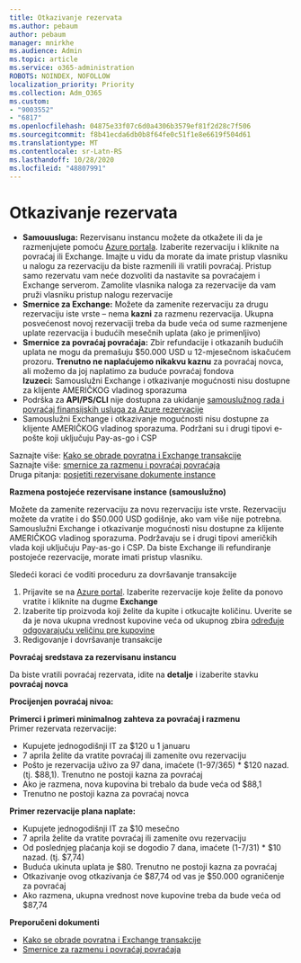 ```yaml
---
title: Otkazivanje rezervata
ms.author: pebaum
author: pebaum
manager: mnirkhe
ms.audience: Admin
ms.topic: article
ms.service: o365-administration
ROBOTS: NOINDEX, NOFOLLOW
localization_priority: Priority
ms.collection: Adm_O365
ms.custom:
- "9003552"
- "6817"
ms.openlocfilehash: 04875e33f07c6d0a4306b3579ef81f2d28c7f506
ms.sourcegitcommit: f8b41ecda6db0b8f64fe0c51f1e8e6619f504d61
ms.translationtype: MT
ms.contentlocale: sr-Latn-RS
ms.lasthandoff: 10/28/2020
ms.locfileid: "48807991"
---
```

# <a name="cancelling-reservation"></a>Otkazivanje rezervata

- **Samouusluga:** Rezervisanu instancu možete da otkažete ili da je razmenjujete pomoću [Azure portala](https://portal.azure.com/#blade/Microsoft_Azure_Reservations/ReservationsBrowseBlade). Izaberite rezervaciju i kliknite na povraćaj ili Exchange. Imajte u vidu da morate da imate pristup vlasniku u nalogu za rezervaciju da biste razmenili ili vratili povraćaj. Pristup samo rezervatu vam neće dozvoliti da nastavite sa povraćajem i Exchange serverom. Zamolite vlasnika naloga za rezervacije da vam pruži vlasniku pristup nalogu rezervacije
- **Smernice za Exchange:** Možete da zamenite rezervaciju za drugu rezervaciju iste vrste – nema **kazni** za razmenu rezervacija. Ukupna posvećenost novoj rezervaciji treba da bude veća od sume razmenjene uplate rezervacija i budućih mesečnih uplata (ako je primenljivo)
- **Smernice za povraćaj povraćaja:** Zbir refundacije i otkazanih budućih uplata ne mogu da premašuju $50.000 USD u 12-mjesečnom iskačućem prozoru. **Trenutno ne naplaćujemo nikakvu kaznu** za povraćaj novca, ali možemo da joj naplatimo za buduće povraćaj fondova  
    **Izuzeci:** Samouslužni Exchange i otkazivanje mogućnosti nisu dostupne za klijente AMERIČKOG vladinog sporazuma
- Podrška za **API/PS/CLI** nije dostupna za ukidanje [samouslužnog rada i povraćaj finansijskih usluga za Azure rezervacije](https://docs.microsoft.com/azure/cost-management-billing/reservations/exchange-and-refund-azure-reservations?WT.mc_id=Portal-Microsoft_Azure_Support)
- Samouslužni Exchange i otkazivanje mogućnosti nisu dostupne za klijente AMERIČKOG vladinog sporazuma. Podržani su i drugi tipovi e-pošte koji uključuju Pay-as-go i CSP

Saznajte više: [Kako se obrade povratna i Exchange transakcije](https://docs.microsoft.com/azure/billing/billing-azure-reservations-self-service-exchange-and-refund?WT.mc_id=Portal-Microsoft_Azure_Support#how-return-and-exchange-transactions-are-processed)  
Saznajte više: [smernice za razmenu i povraćaj povraćaja](https://docs.microsoft.com/azure/billing/billing-azure-reservations-self-service-exchange-and-refund?WT.mc_id=Portal-Microsoft_Azure_Support#exchange-policies)  
Druga pitanja: [posjetiti rezervisane dokumente instance](https://docs.microsoft.com/azure/billing/billing-save-compute-costs-reservations?WT.mc_id=Portal-Microsoft_Azure_Support)

**Razmena postojeće rezervisane instance (samouslužno)**

Možete da zamenite rezervaciju za novu rezervaciju iste vrste. Rezervaciju možete da vratite i do $50.000 USD godišnje, ako vam više nije potrebna. Samouslužni Exchange i otkazivanje mogućnosti nisu dostupne za klijente AMERIČKOG vladinog sporazuma. Podržavaju se i drugi tipovi američkih vlada koji uključuju Pay-as-go i CSP. Da biste Exchange ili refundiranje postojeće rezervacije, morate imati pristup vlasniku.

Sledeći koraci će voditi proceduru za dovršavanje transakcije

1. Prijavite se na [Azure portal](https://portal.azure.com/#blade/Microsoft_Azure_Reservations/ReservationsBrowseBlade). Izaberite rezervacije koje želite da ponovo vratite i kliknite na dugme **Exchange**
2. Izaberite tip proizvoda koji želite da kupite i otkucajte količinu. Uverite se da je nova ukupna vrednost kupovine veća od ukupnog zbira [određuje odgovarajuću veličinu pre kupovine](https://docs.microsoft.com/azure/virtual-machines/windows/prepay-reserved-vm-instances?WT.mc_id=Portal-Microsoft_Azure_Support#determine-the-right-vm-size-before-you-buy)
3. Redigovanje i dovršavanje transakcije

**Povraćaj sredstava za rezervisanu instancu**

Da biste vratili povraćaj rezervata, idite na **detalje** i izaberite stavku **povraćaj novca**

**Procijenjen povraćaj nivoa:**

**Primerci i primeri minimalnog zahteva za povraćaj i razmenu**  
Primer rezervata rezervacije:

- Kupujete jednogodišnji IT za $120 u 1 januaru
- 7 aprila želite da vratite povraćaj ili zamenite ovu rezervaciju
- Pošto je rezervacija uživo za 97 dana, imaćete (1-97/365) * $120 nazad. (tj. $88,1). Trenutno ne postoji kazna za povraćaj
- Ako je razmena, nova kupovina bi trebalo da bude veća od $88,1
- Trenutno ne postoji kazna za povraćaj novca

**Primer rezervacije plana naplate:**

- Kupujete jednogodišnji IT za $10 mesečno
- 7 aprila želite da vratite povraćaj ili zamenite ovu rezervaciju
- Od poslednjeg plaćanja koji se dogodio 7 dana, imaćete (1-7/31) * $10 nazad. (tj. $7,74)
- Buduća ukinuta uplata je $80. Trenutno ne postoji kazna za povraćaj
- Otkazivanje ovog otkazivanja će $87,74 od vas je $50.000 ograničenje za povraćaj
- Ako razmena, ukupna vrednost nove kupovine treba da bude veća od $87,74

**Preporučeni dokumenti**

- [Kako se obrade povratna i Exchange transakcije](https://docs.microsoft.com/azure/billing/billing-azure-reservations-self-service-exchange-and-refund?WT.mc_id=Portal-Microsoft_Azure_Support#how-return-and-exchange-transactions-are-processed)
- [Smernice za razmenu i povraćaj povraćaja](https://docs.microsoft.com/azure/billing/billing-azure-reservations-self-service-exchange-and-refund?WT.mc_id=Portal-Microsoft_Azure_Support#exchange-policies)
